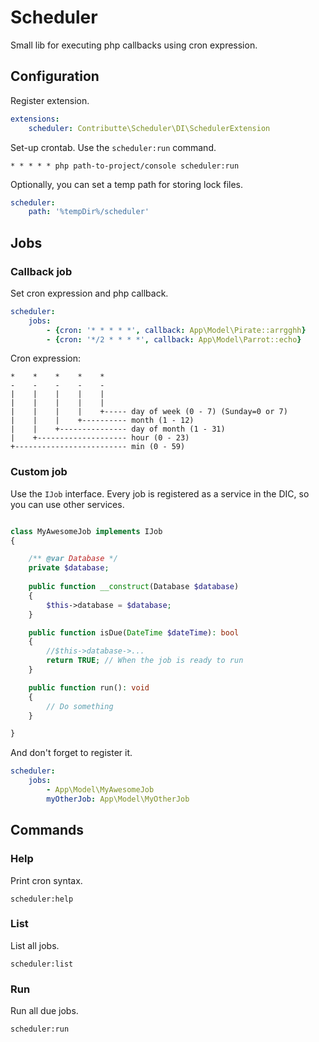 # Scheduler

Small lib for executing php callbacks using cron expression.

## Configuration

Register extension.

```yaml
extensions:
    scheduler: Contributte\Scheduler\DI\SchedulerExtension
```

Set-up crontab. Use the `scheduler:run` command.

```
* * * * * php path-to-project/console scheduler:run
```

Optionally, you can set a temp path for storing lock files.

```yaml
scheduler:
    path: '%tempDir%/scheduler'
```

## Jobs

### Callback job

Set cron expression and php callback.

```yaml
scheduler:
    jobs:
        - {cron: '* * * * *', callback: App\Model\Pirate::arrgghh}
        - {cron: '*/2 * * * *', callback: App\Model\Parrot::echo}
```

Cron expression:

    *    *    *    *    *
    -    -    -    -    -
    |    |    |    |    |
    |    |    |    |    |
    |    |    |    |    +----- day of week (0 - 7) (Sunday=0 or 7)
    |    |    |    +---------- month (1 - 12)
    |    |    +--------------- day of month (1 - 31)
    |    +-------------------- hour (0 - 23)
    +------------------------- min (0 - 59)

### Custom job

Use the `IJob` interface. Every job is registered as a service in the DIC, so you can use other services.

```php

class MyAwesomeJob implements IJob
{

	/** @var Database */
	private $database;
	
	public function __construct(Database $database)
	{
		$this->database = $database;
	}

	public function isDue(DateTime $dateTime): bool
	{
		//$this->database->...
		return TRUE; // When the job is ready to run
	}

	public function run(): void
	{
		// Do something
	}

}

```

And don't forget to register it.

```yaml
scheduler:
    jobs:
        - App\Model\MyAwesomeJob
        myOtherJob: App\Model\MyOtherJob
```

## Commands

### Help

Print cron syntax.

```
scheduler:help
```

### List

List all jobs.

```
scheduler:list
```

### Run

Run all due jobs.

```
scheduler:run
```

